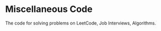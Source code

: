 Miscellaneous Code
==================
The code for solving problems on LeetCode, Job Interviews, Algorithms.
